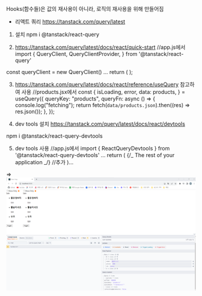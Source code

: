 Hooks(함수들)은 값의 재사용이 아니라, 로직의 재사용을 위해 만들어짐

- 리액트 쿼리
  https://tanstack.com/query/latest

1. 설치
   npm i @tanstack/react-query

2. https://tanstack.com/query/latest/docs/react/quick-start
   //app.js에서
   import {
   QueryClient,
   QueryClientProvider,
   } from '@tanstack/react-query'

const queryClient = new QueryClient()
...
return (
<QueryClientProvider client={queryClient}>
<MainProducts />
</QueryClientProvider>
);

3. https://tanstack.com/query/latest/docs/react/reference/useQuery 참고하여 사용
   //products.jsx에서
   const {
   isLoading,
   error,
   data: products,
   } = useQuery({
   queryKey: "products",
   queryFn: async () => {
   console.log("fetching");
   return fetch(`data/products.json`).then((res) => res.json());
   },
   });

4. dev tools 설치
   https://tanstack.com/query/latest/docs/react/devtools

npm i @tanstack/react-query-devtools

5. dev tools 사용
   //app.js에서
   import { ReactQueryDevtools } from '@tanstack/react-query-devtools'
   ...
   return (
   <QueryClientProvider client={queryClient}>
   {/_ The rest of your application _/}
   <ReactQueryDevtools initialIsOpen={true} /> //추가
   </QueryClientProvider>
   )...

=> ![Alt text](image.png)
